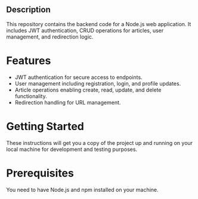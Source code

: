 ## Description
This repository contains the backend code for a Node.js web application. It includes JWT authentication, CRUD operations for articles, user management, and redirection logic.

# Features
- JWT authentication for secure access to endpoints.
- User management including registration, login, and profile updates.
- Article operations enabling create, read, update, and delete functionality.
- Redirection handling for URL management.

# Getting Started
These instructions will get you a copy of the project up and running on your local machine for development and testing purposes.

# Prerequisites
You need to have Node.js and npm installed on your machine.
